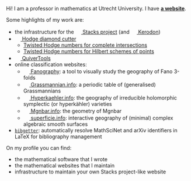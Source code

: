 Hi! I am a professor in mathematics at Utrecht University. I have [**a website**](https://pbelmans.ncag.info).

Some highlights of my work are:
* the infrastructure for the [<img src="https://stacks.math.columbia.edu/static/stacks.ico" width="16"> Stacks project](https://stacks.math.columbia.edu) (and [<img src="https://kerodon.net/static/kerodon.ico" width="16"> Kerodon](https://kerodon.net))
* [<img src="https://cutter.ncag.info/_static/favicon.ico" width="16"> Hodge diamond cutter](https://cutter.ncag.info)
  - [Twisted Hodge numbers for complete intersections](https://github.com/pbelmans/twisted-hodge-ci)
  - [Twisted Hodge numbers for Hilbert schemes of points](https://github.com/pbelmans/twisted-hodge-hilbert)
* [<img src="https://pbelmans.ncag.info/assets/favicon-quivertools.png" width="16"> QuiverTools](https://quiver.tools)
* online classification websites:
  - [<img src="https://www.fanography.info/static/favicon.png" width="16"> Fanography](https://fanography.info): a tool to visually study the geography of Fano 3-folds
  - [<img src="https://www.grassmannian.info/static/apple-touch-icon.png" width="16"> Grassmannian.info](https://grassmannian.info): a periodic table of (generalised) Grassmannians
  - [<img src="https://www.hyperkaehler.info/static/apple-touch-icon.png" width="16"> Hyperkaehler.info](https://hyperkaehler.info): the geography of irreducible holomorphic symplectic (or hyperkähler) varieties
  - [<img src="https://mgnbar.info/assets/img/apple-touch-icon.png" width="16"> Mgnbar.info](https://mgnbar.info): the geometry of Mgnbar
  - [<img src="https://superficie.info/apple-touch-icon.png" width="16"> superficie.info](https://superficie.info): interactive geography of (minimal) complex algebraic smooth surfaces
* [`bibgetter`](https://bibgetter.github.io): automatically resolve MathSciNet and arXiv identifiers in LaTeX for bibliography management

On my profile you can find:
* the mathematical software that I wrote
* the mathematical websites that I maintain
* infrastructure to maintain your own Stacks project-like website
